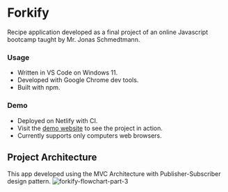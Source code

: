 # Forkify
Recipe application developed as a final project of an online Javascript bootcamp taught by Mr. Jonas Schmedtmann.

### Usage
- Written in VS Code on Windows 11.
- Developed with Google Chrome dev tools.
- Built with npm.

### Demo
- Deployed on Netlify with CI.
- Visit the [demo website](https://master--forkify-blizmofa.netlify.app/) to see the project in action.
- Currently supports only computers web browsers.

## Project Architecture
This app developed using the MVC Architecture with Publisher-Subscriber design pattern.
![forkify-flowchart-part-3](https://user-images.githubusercontent.com/119053363/236464511-3ffca3aa-875a-4f3a-8b44-2b1c5454d360.png)
